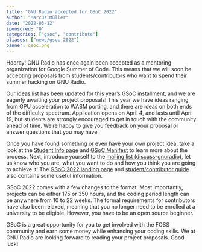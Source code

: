 ```yaml
---
title: "GNU Radio accepted for GSoC 2022"
author: "Marcus Müller"
date: "2022-03-12"
sponsored: "0"
categories: ["gsoc", "contribute"]
aliases: ["news/gsoc-2022"]
banner: gsoc.png
---
```


Hooray! GNU Radio has once again been accepted as a mentoring organization for
Google Summer of Code. This means that we will soon be accepting proposals from
students/contributors who want to spend their summer hacking on GNU Radio.

Our [ideas list has](https://wiki.gnuradio.org/index.php/GSoCIdeas) been updated
for this year’s GSoC installment, and we are eagerly awaiting your project
proposals! This year we have ideas ranging from GPU acceleration to WASM
porting, and there are ideas on both ends of the difficulty spectrum.
Application opens on April 4, and lasts until April 19, but students are
strongly encouraged to get in touch with the community ahead of time. We’re
happy to give you feedback on your proposal or answer questions that you may
have.

Once you have found something or even have your own project idea, take a look at
the [Student Info
page](https://wiki.gnuradio.org/index.php?title=GSoCStudentInfo) and [GSoC
Manifest](https://wiki.gnuradio.org/index.php?title=GSoCManifest) to learn more
about the process. Next, introduce yourself to the [mailing list
(discuss-gnuradio)](https://lists.gnu.org/mailman/listinfo/discuss-gnuradio),
let us know who you are, what you want to do and how you think you are going to
achieve it! The [GSoC 2022 landing
page](https://summerofcode.withgoogle.com/programs/2022) and
[student/contributor guide](https://google.github.io/gsocguides/student/) also
contains some useful information.

GSoC 2022 comes with a few changes to the format. Most importantly, projects can
be either 175 or 350 hours, and the coding period length can be anywhere from 10
to 22 weeks. The formal requirements for contributors have also been relaxed,
meaning that you no longer need to be enrolled at a university to be eligible.
However, you have to be an open source beginner.

GSoC is a great opportunity for you to get involved with the FOSS community and
earn some money while enhancing your coding skills. We at GNU Radio are looking
forward to reading your project proposals. Good luck!
